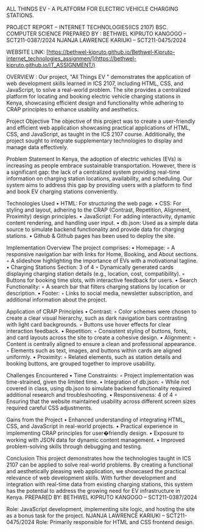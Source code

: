ALL THINGS EV - A PLATFORM FOR ELECTRIC VEHICLE CHARGING STATIONS.

PROJECT REPORT – INTERNET TECHNOLOGIES(ICS 2107) BSC. COMPUTER SCIENCE PREPARED BY : BETHWEL KIPRUTO KANGOGO – SCT211-0387/2024 NJANJA LAWRENCE KARIUKI – SCT211-0475/2024

WEBSITE LINK: [https://bethwel-kipruto.github.io/Bethwel-Kipruto-internet_technologies_assignmen/](https://bethwel-kipruto.github.io/IT_ASSIGNMENT/)

OVERVIEW : Our project, "All Things EV " demonstrates the application of web development skills learned in ICS 2107, including HTML, CSS, and JavaScript, to solve a real-world problem. The site provides a centralized platform for locating and booking electric vehicle charging stations in Kenya, showcasing efficient design and functionality while adhering to CRAP principles to enhance usability and aesthetics.

Project Objective The objective of this project was to create a user-friendly and efficient web application showcasing practical applications of HTML, CSS, and JavaScript, as taught in the ICS 2107 course. Additionally, the project sought to integrate supplementary technologies to display and manage data effectively.

Problem Statement In Kenya, the adoption of electric vehicles (EVs) is increasing as people embrace sustainable transportation. However, there is a significant gap: the lack of a centralized system providing real-time information on charging station locations, availability, and scheduling. Our system aims to address this gap by providing users with a platform to find and book EV charging stations conveniently.

Technologies Used • HTML: For structuring the web page. • CSS: For styling and layout, adhering to the CRAP (Contrast, Repetition, Alignment, Proximity) design principles. • JavaScript: For adding interactivity, dynamic content rendering, and handling user input. • db.json: Used as a simple data source to simulate backend functionality and provide data for charging stations. • Github & Github pages has been used to deploy the site.

Implementation Overview The project comprises: • Homepage: ◦ A responsive navigation bar with links for Home, Booking, and About sections. ◦ A slideshow highlighting the importance of EVs with a motivational tagline. • Charging Stations Section: 3 of 4 ◦ Dynamically generated cards displaying charging station details (e.g., location, cost, compatibility). ◦ Buttons for booking time slots, with interactive feedback for users. • Search Functionality: ◦ A search bar that filters charging stations by location or description. • Footer: ◦ Links to social media, newsletter subscription, and additional information about the project.

Application of CRAP Principles • Contrast: ◦ Color schemes were chosen to create a clear visual hierarchy, such as dark navigation bars contrasting with light card backgrounds. ◦ Buttons use hover effects for clear interaction feedback. • Repetition: ◦ Consistent styling of buttons, fonts, and card layouts across the site to create a cohesive design. • Alignment: ◦ Content is centrally aligned to ensure a clean and professional appearance. ◦ Elements such as text, images, and buttons within cards are aligned uniformly. • Proximity: ◦ Related elements, such as station details and booking buttons, are grouped together to improve usability.

Challenges Encountered • Time Constraints: ◦ Project implementation was time-strained, given the limited time. • Integration of db.json: ◦ While not covered in class, using db.json to simulate backend functionality required additional research and troubleshooting. • Responsiveness: 4 of 4 ◦ Ensuring that the website maintained usability across different screen sizes required careful CSS adjustments.

Gains from the Project • Enhanced understanding of integrating HTML, CSS, and JavaScript in real-world projects. • Practical experience in implementing CRAP principles for user�friendly design. • Exposure to working with JSON data for dynamic content management. • Improved problem-solving skills through debugging and testing.

Conclusion This project demonstrates how the technologies taught in ICS 2107 can be applied to solve real-world problems. By creating a functional and aesthetically pleasing web application, we showcased the practical relevance of web development skills. With further development and integration with real-time data from existing charging stations, this system has the potential to address the growing need for EV infrastructure in Kenya. PREPARED BY: BETHWEL KIPRUTO KANGOGO – SCT211-0387/2024

Role: JavaScript development, implementing site logic, and hosting the site as a bonus task for the project. NJANJA LAWRENCE KARIUKI – SCT211-0475/2024
Role: Primarily responsible for HTML and CSS frontend design.
